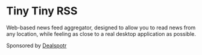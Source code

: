 Tiny Tiny RSS
=============

Web-based news feed aggregator, designed to allow you to read news from 
any location, while feeling as close to a real desktop application as possible.

Sponsored by [Dealspotr](http://dealspotr.com/)
